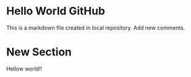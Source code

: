 # Hello World GitHub
This is a markdown file created in local repository.
Add new comments.

# New Section
Hellow world!!

